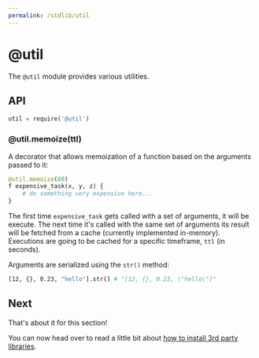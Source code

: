 ```yaml
---
permalink: /stdlib/util
---
```


# @util

The `@util` module provides various utilities.

## API

```py
util = require('@util')
```

### @util.memoize(ttl)

A decorator that allows memoization of a function based on
the arguments passed to it:

```py
@util.memoize(60)
f expensive_task(x, y, z) {
    # do something very expensive here...
}
```

The first time `expensive_task` gets called with a set of arguments,
it will be execute. The next time it's called with the same set of
arguments its result will be fetched from a cache (currently
implemented in-memory). Executions are going to be cached for a
specific timeframe, `ttl` (in seconds).

Arguments are serialized using the `str()` method:

```bash
[12, {}, 0.23, "hello"].str() # "[12, {}, 0.23, \"hello\"]"
```

## Next

That's about it for this section!

You can now head over to read a little bit about [how to install 3rd party libraries](/misc/3pl).
